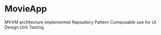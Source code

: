 # MovieApp
MVVM architecture Implemented 
Repository Pattern 
Composable use for UI Design
Unit Testing 
